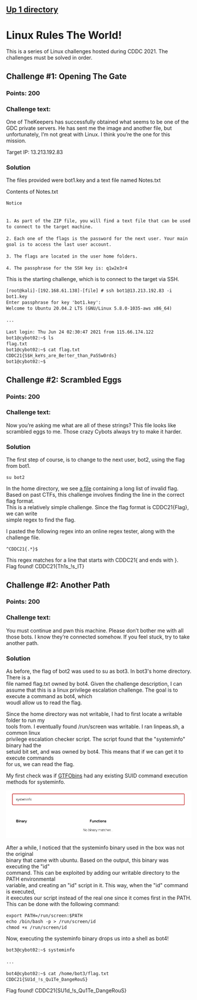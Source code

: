 ## [Up 1 directory](../CDDC_2021.md)
  
# Linux Rules The World!
This is a series of Linux challenges hosted during CDDC 2021.
The challenges must be solved in order.
  
## Challenge #1: Opening The Gate
### Points: 200
### Challenge text: 
One of TheKeepers has successfully obtained what seems to be one of the GDC private servers. He has sent me the image and another file, but unfortunately, I’m not great with Linux. I think you’re the one for this mission.
  
Target IP:
13.213.192.83
  
### Solution
The files provided were bot1.key and a text file named Notes.txt
  
Contents of Notes.txt  
```
Notice


1. As part of the ZIP file, you will find a text file that can be used to connect to the target machine. 

2. Each one of the flags is the password for the next user. Your main goal is to access the last user account.

3. The flags are located in the user home folders.

4. The passphrase for the SSH key is: q1w2e3r4
```
  
This is the starting challenge, which is to connect to the target via SSH.  
```
[root@kali]-[192.168.61.138]-[file] # ssh bot1@13.213.192.83 -i bot1.key
Enter passphrase for key 'bot1.key': 
Welcome to Ubuntu 20.04.2 LTS (GNU/Linux 5.8.0-1035-aws x86_64)
  
...
  
Last login: Thu Jun 24 02:30:47 2021 from 115.66.174.122
bot1@cybot02:~$ ls
flag.txt
bot1@cybot02:~$ cat flag.txt
CDDC21{S$H_keYs_are_Be!ter_than_PaSSw0rds}
bot1@cybot02:~$ 
```
  
## Challenge #2: Scrambled Eggs
### Points: 200
### Challenge text: 
Now you’re asking me what are all of these strings? This file looks like scrambled eggs to me. Those crazy Cybots always try to make it harder.
  
### Solution  
The first step of course, is to change to the next user, bot2, using the flag from bot1.
```
su bot2
```  
In the home directory, we see [a file](./Linux/flag.txt) containing a long list of invalid flag.  Based on past CTFs, this challenge involves finding the line in the correct flag format.  
This is a relatively simple challenge. Since the flag format is CDDC21{Flag}, we can write  
simple regex to find the flag.
  
I pasted the following regex into an online regex tester, along with the challenge file.
```
^CDDC21{.*}$
```  
This regex matches for a line that starts with CDDC21{ and ends with }.  
Flag found! CDDC21{Th1s_!s_IT}
  
## Challenge #2: Another Path
### Points: 200
### Challenge text: 
You must continue and pwn this machine. Please don’t bother me with all those bots. I know they’re connected somehow. If you feel stuck, try to take another path.
  
### Solution  
As before, the flag of bot2 was used to su as bot3. In bot3's home directory. There is a  
file named flag.txt owned by bot4. Given the challenge description, I can assume that this
is a linux privilege escalation challenge. The goal is to execute a command as bot4, which  
woudl allow us to read the flag.  
  
Since the home directory was not writable, I had to first locate a writable folder to run my  
tools from. I eventually found /run/screen was writable. I ran linpeas.sh, a common linux  
privilege escalation checker script. The script found that the "systeminfo" binary had the  
setuid bit set, and was owned by bot4. This means that if we can get it to execute commands  
for us, we can read the flag.
  
My first check was if [GTFObins](https://gtfobins.github.io/) had any existing SUID command execution methods for systeminfo.  
  
![sad](./Linux/gtfobins.png)
  
After a while, I noticed that the systeminfo binary used in the box was not the original  
binary that came with ubuntu. Based on the output, this binary was executing the "id"  
command. This can be exploited by adding our writable directory to the PATH environmental  
variable, and creating an "id" script in it. This way, when the "id" command is executed,  
it executes our script instead of the real one since it comes first in the PATH.  
This can be done with the following command:  
```
export PATH=/run/screen:$PATH  
echo /bin/bash -p > /run/screen/id  
chmod +x /run/screen/id
```  
Now, executing the systeminfo binary drops us into a shell as bot4!  
```
bot3@cybot02:~$ systeminfo
  
...
  
bot4@cybot02:~$ cat /home/bot3/flag.txt  
CDDC21{SU1d_!s_Qu1Te_DangeRouS}  
```
Flag found! CDDC21{SU1d_!s_Qu1Te_DangeRouS}


